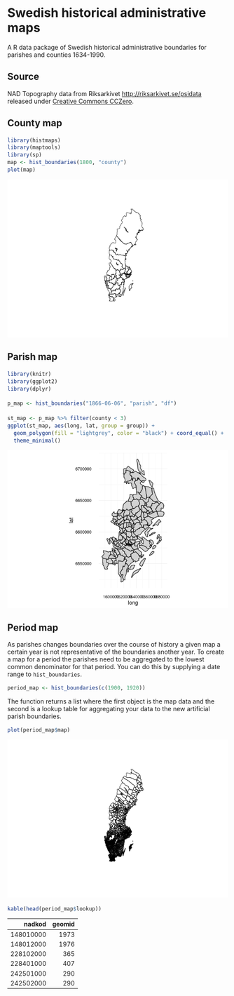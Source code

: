 <!-- README.md is generated from README.Rmd. Please edit that file -->
Swedish historical administrative maps
======================================

A R data package of Swedish historical administrative boundaries for parishes and counties 1634-1990.

Source
------

NAD Topography data from Riksarkivet <http://riksarkivet.se/psidata> released under [Creative Commons CCZero](https://creativecommons.org/publicdomain/zero/1.0/).

County map
----------

``` r
library(histmaps)
library(maptools)
library(sp)
map <- hist_boundaries(1800, "county")
plot(map)
```

![](README_files/figure-markdown_github/county_ex-1.png)

Parish map
----------

``` r
library(knitr)
library(ggplot2)
library(dplyr)

p_map <- hist_boundaries("1866-06-06", "parish", "df")

st_map <- p_map %>% filter(county < 3)
ggplot(st_map, aes(long, lat, group = group)) +
  geom_polygon(fill = "lightgrey", color = "black") + coord_equal() + 
  theme_minimal()
```

![](README_files/figure-markdown_github/parish_ex-1.png)

Period map
----------

As parishes changes boundaries over the course of history a given map a certain year is not representative of the boundaries another year. To create a map for a period the parishes need to be aggregated to the lowest common denominator for that period. You can do this by supplying a date range to `hist_boundaries`.

``` r
period_map <- hist_boundaries(c(1900, 1920)) 
```

The function returns a list where the first object is the map data and the second is a lookup table for aggregating your data to the new artificial parish boundaries.

``` r
plot(period_map$map)
```

![](README_files/figure-markdown_github/period_plot-1.png)

``` r
kable(head(period_map$lookup))
```

|     nadkod|  geomid|
|----------:|-------:|
|  148010000|    1973|
|  148012000|    1976|
|  228102000|     365|
|  228401000|     407|
|  242501000|     290|
|  242502000|     290|
